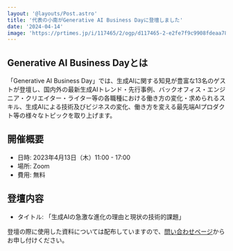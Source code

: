 ```yaml
---
layout: '@layouts/Post.astro'
title: '代表の小南がGenerative AI Business Dayに登壇しました'
date: '2024-04-14'
image: 'https://prtimes.jp/i/117465/2/ogp/d117465-2-e2fe7f9c9908fdeaa787-0.png'
---
```


## Generative AI Business Dayとは

「Generative AI Business Day」では、生成AIに関する知見が豊富な13名のゲストが登壇し、国内外の最新生成AIトレンド・先行事例、バックオフィス・エンジニア・クリエイター・ライター等の各職種における働き方の変化・求められるスキル、生成AIによる技術及びビジネスの変化、働き方を変える最先端AIプロダクト等の様々なトピックを取り上げます。

## 開催概要

- 日時: 2023年4月13日（木）11:00 - 17:00
- 場所: Zoom
- 費用: 無料

## 登壇内容

- タイトル: 「生成AIの急激な進化の理由と現状の技術的課題」

登壇の際に使用した資料については配布していますので、[問い合わせページ](/contact)からお申し付けください。
